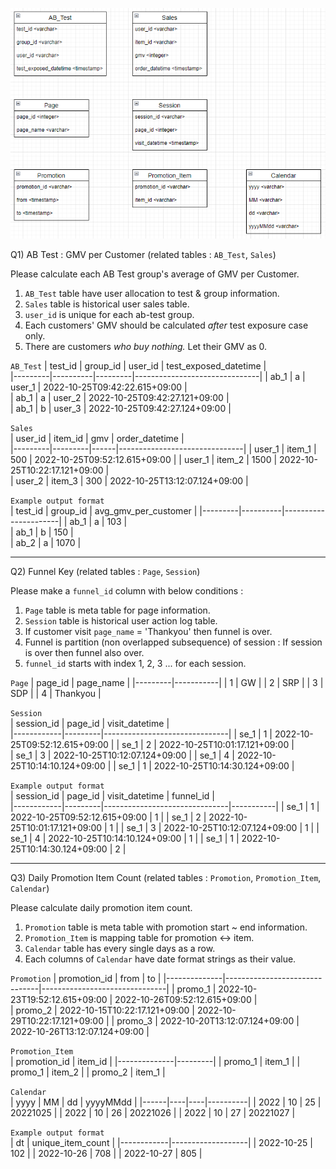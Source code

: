 ![ERD](ERD_2.PNG)

Q1) AB Test : GMV per Customer (related tables : `AB_Test`, `Sales`)  

Please calculate each AB Test group's average of GMV per Customer.  

1. `AB_Test` table have user allocation to test & group information.  
2. `Sales` table is historical user sales table.    
3. `user_id` is unique for each ab-test group. 
4. Each customers' GMV should be calculated *after* test exposure case only.  
5. There are customers *who buy nothing.* Let their GMV as 0.      
   
`AB_Test`
| test_id | group_id | user_id | test_exposed_datetime         |  
|---------|----------|---------|-------------------------------|
| ab_1    | a        | user_1  | 2022-10-25T09:42:22.615+09:00 |  
| ab_1    | a        | user_2  | 2022-10-25T09:42:27.121+09:00 |  
| ab_1    | b        | user_3  | 2022-10-25T09:42:27.124+09:00 |  

`Sales`     
| user_id | item_id | gmv  | order_datetime                |   
|---------|---------|------|-------------------------------|
| user_1  | item_1  | 500  | 2022-10-25T09:52:12.615+09:00 | 
| user_1  | item_2  | 1500 | 2022-10-25T10:22:17.121+09:00 |  
| user_2  | item_3  | 300  | 2022-10-25T13:12:07.124+09:00 | 

`Example output format`     
| test_id | group_id | avg_gmv_per_customer |
|---------|----------|----------------------|
| ab_1    | a        | 103                  |  
| ab_1    | b        | 150                  |  
| ab_2    | a        | 1070                 | 

---

Q2) Funnel Key (related tables : `Page`, `Session`)  

Please make a `funnel_id` <integer> column with below conditions :  

1. `Page` table is meta table for page information. 
2. `Session` table is historical user action log table.  
3. If customer visit `page_name` = 'Thankyou' then funnel is over.  
4. Funnel is partition (non overlapped subsequence) of session : If session is over then funnel also over.   
5. `funnel_id` starts with index 1, 2, 3 ... for each session.   

`Page`
| page_id | page_name | 
|---------|-----------|
| 1       | GW        |
| 2       | SRP       | 
| 3       | SDP       |
| 4       | Thankyou  |

`Session`     
| session_id | page_id | visit_datetime                |   
|------------|---------|-------------------------------|
| se_1       | 1       | 2022-10-25T09:52:12.615+09:00 | 
| se_1       | 2       | 2022-10-25T10:01:17.121+09:00 |  
| se_1       | 3       | 2022-10-25T10:12:07.124+09:00 | 
| se_1       | 4       | 2022-10-25T10:14:10.124+09:00 | 
| se_1       | 1       | 2022-10-25T10:14:30.124+09:00 | 

`Example output format`     
| session_id | page_id | visit_datetime                | funnel_id |   
|------------|---------|-------------------------------|-----------|
| se_1       | 1       | 2022-10-25T09:52:12.615+09:00 | 1         |
| se_1       | 2       | 2022-10-25T10:01:17.121+09:00 | 1         |
| se_1       | 3       | 2022-10-25T10:12:07.124+09:00 | 1         |
| se_1       | 4       | 2022-10-25T10:14:10.124+09:00 | 1         |
| se_1       | 1       | 2022-10-25T10:14:30.124+09:00 | 2         |
  
---

Q3) Daily Promotion Item Count (related tables : `Promotion`, `Promotion_Item`, `Calendar`)  

Please calculate daily promotion item count.  

1. `Promotion` table is meta table with promotion start ~ end information.  
2. `Promotion_Item` is mapping table for promotion <-> item.  
3. `Calendar` table has every single days as a row.  
4. Each columns of `Calendar` have date format strings as their value.  

`Promotion`
| promotion_id | from                          | to                            | 
|--------------|-------------------------------|-------------------------------|
| promo_1      | 2022-10-23T19:52:12.615+09:00 | 2022-10-26T09:52:12.615+09:00 |  
| promo_2      | 2022-10-15T10:22:17.121+09:00 | 2022-10-29T10:22:17.121+09:00 | 
| promo_3      | 2022-10-20T13:12:07.124+09:00 | 2022-10-26T13:12:07.124+09:00 |

`Promotion_Item`     
| promotion_id | item_id |
|--------------|---------|
| promo_1      | item_1  |
| promo_1      | item_2  |
| promo_2      | item_1  |

`Calendar`     
| yyyy | MM | dd | yyyyMMdd |
|------|----|----|----------|
| 2022 | 10 | 25 | 20221025 |
| 2022 | 10 | 26 | 20221026 | 
| 2022 | 10 | 27 | 20221027 | 
  
`Example output format`     
| dt         | unique_item_count |
|------------|-------------------|
| 2022-10-25 | 102               |
| 2022-10-26 | 708               | 
| 2022-10-27 | 805               | 
  
